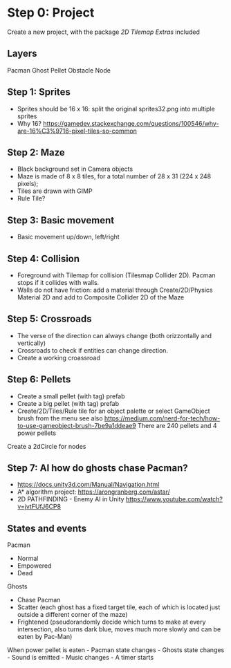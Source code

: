 # Step 0: Project

Create a new project, with the package _2D Tilemap Extras_ included

## Layers

Pacman
Ghost
Pellet
Obstacle
Node

## Step 1: Sprites

- Sprites should be 16 x 16: split the original sprites32.png into multiple sprites
- Why 16? <https://gamedev.stackexchange.com/questions/100546/why-are-16%C3%9716-pixel-tiles-so-common>

## Step 2: Maze

- Black background set in Camera objects
- Maze is made of 8 x 8 tiles, for a total number of 28 x 31 (224 x 248 pixels);
- Tiles are drawn with GIMP
- Rule Tile?

## Step 3: Basic movement

- Basic movement up/down, left/right

## Step 4: Collision

- Foreground with Tilemap for collision (Tilesmap Collider 2D). Pacman stops if it collides with walls.
- Walls do not have friction: add a material through Create/2D/Physics Material 2D and add to Composite Collider 2D of the Maze

## Step 5: Crossroads

- The verse of the direction can always change (both orizzontally and vertically)
- Crossroads to check if entities can change direction.
- Create a working croassroad

## Step 6: Pellets

- Create a small pellet (with tag) prefab
- Create a big pellet (with tag) prefab
- Create/2D/Tiles/Rule tile for an object palette or select GameObject brush from the menu
see also <https://medium.com/nerd-for-tech/how-to-use-gameobject-brush-7be9a1ddeae9>
There are 240 pellets and 4 power pellets

Create a 2dCircle for nodes

## Step 7: AI how do ghosts chase Pacman?

- <https://docs.unity3d.com/Manual/Navigation.html>
- A* algorithm project: <https://arongranberg.com/astar/>
- 2D PATHFINDING - Enemy AI in Unity <https://www.youtube.com/watch?v=jvtFUfJ6CP8>

## States and events

Pacman

- Normal
- Empowered
- Dead

Ghosts

- Chase Pacman
- Scatter (each ghost has a fixed target tile, each of which is located just outside a different corner of the maze)
- Frightened (pseudorandomly decide which turns to make at every intersection, also turns dark blue, moves much more slowly and can be eaten by Pac-Man)

When power pellet is eaten
    - Pacman state changes
    - Ghosts state changes
    - Sound is emitted
    - Music changes
    - A timer starts
